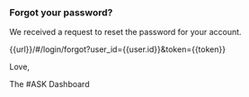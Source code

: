 ### Forgot your password?

We received a request to reset the password for your account.

{{url}}/#/login/forgot?user_id={{user.id}}&token={{token}}

Love,

The #ASK Dashboard
